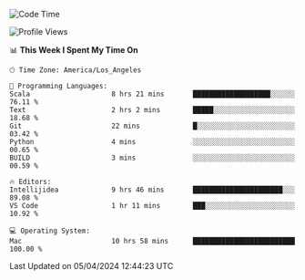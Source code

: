 <!--START_SECTION:waka-->
![Code Time](http://img.shields.io/badge/Code%20Time-919%20hrs%2025%20mins-blue)

![Profile Views](http://img.shields.io/badge/Profile%20Views-0-blue)

📊 **This Week I Spent My Time On** 

```text
🕑︎ Time Zone: America/Los_Angeles

💬 Programming Languages: 
Scala                    8 hrs 21 mins       ███████████████████░░░░░░   76.11 % 
Text                     2 hrs 2 mins        █████░░░░░░░░░░░░░░░░░░░░   18.68 % 
Git                      22 mins             █░░░░░░░░░░░░░░░░░░░░░░░░   03.42 % 
Python                   4 mins              ░░░░░░░░░░░░░░░░░░░░░░░░░   00.65 % 
BUILD                    3 mins              ░░░░░░░░░░░░░░░░░░░░░░░░░   00.59 % 

🔥 Editors: 
Intellijidea             9 hrs 46 mins       ██████████████████████░░░   89.08 % 
VS Code                  1 hr 11 mins        ███░░░░░░░░░░░░░░░░░░░░░░   10.92 % 

💻 Operating System: 
Mac                      10 hrs 58 mins      █████████████████████████   100.00 % 
```


 Last Updated on 05/04/2024 12:44:23 UTC
<!--END_SECTION:waka-->
